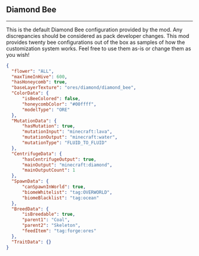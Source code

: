 ## **Diamond Bee**
***
This is the default Diamond Bee configuration provided by the mod. Any discrepancies should be considered as pack developer changes. This mod provides twenty bee configurations out of the box as samples of how the customization system works. Feel free to use them as-is or change them as you wish!

```json
{  
  "flower": "ALL",  
  "maxTimeInHive": 600,  
  "hasHoneycomb": true,  
  "baseLayerTexture": "ores/diamond/diamond_bee",  
  "ColorData": {  
	  "isBeeColored": false,  
	  "honeycombColor": "#00ffff",  
	  "modelType": "ORE"  
  },  
  "MutationData": {  
	  "hasMutation": true,  
	  "mutationInput": "minecraft:lava",  
	  "mutationOutput": "minecraft:water",  
	  "mutationType": "FLUID_TO_FLUID"  
  },  
  "CentrifugeData": {  
	  "hasCentrifugeOutput": true,  
	  "mainOutput": "minecraft:diamond",  
	  "mainOutputCount": 1  
  },  
  "SpawnData": {  
	  "canSpawnInWorld": true,  
	  "biomeWhitelist": "tag:OVERWORLD",  
	  "biomeBlacklist": "tag:ocean"  
  },  
  "BreedData": {  
	  "isBreedable": true,  
	  "parent1": "Coal",  
	  "parent2": "Skeleton",  
	  "feedItem": "tag:forge:ores"  
  },  
  "TraitData": {}  
}
```
<!--stackedit_data:
eyJoaXN0b3J5IjpbMTg5MDUyNTYxNF19
-->
